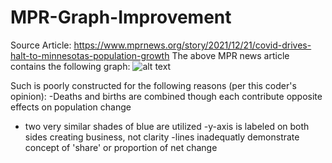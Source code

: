 # MPR-Graph-Improvement

Source Article: https://www.mprnews.org/story/2021/12/21/covid-drives-halt-to-minnesotas-population-growth
The above MPR news article contains the following graph:
![alt text](https://img.apmcdn.org/5f249a735c881b43b7b0f18648c764b85a299e83/uncropped/04d920-20211221-population-growth-02-2000.png)

Such is poorly constructed for the following reasons (per this coder's opinion):
-Deaths and births are combined though each contribute opposite effects on population change
- two very similar shades of blue are utilized
-y-axis is labeled on both sides creating business, not clarity
-lines inadequatly demonstrate concept of 'share' or proportion of net change

